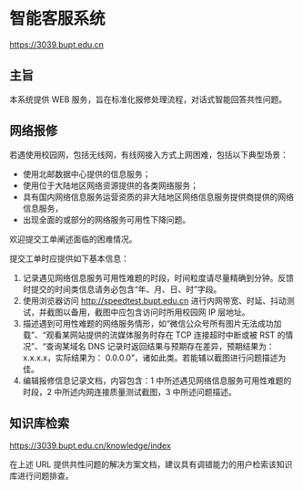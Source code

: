 # 智能客服系统

https://3039.bupt.edu.cn
## 主旨

本系统提供 WEB 服务，旨在标准化报修处理流程，对话式智能回答共性问题。

## 网络报修

若遇使用校园网，包括无线网，有线网接入方式上网困难，包括以下典型场景：
- 使用北邮数据中心提供的信息服务；
- 使用位于大陆地区网络资源提供的各类网络服务；
- 具有国内网络信息服务运营资质的非大陆地区网络信息服务提供商提供的网络信息服务，
- 出现全面的或部分的网络服务可用性下降问题。

欢迎提交工单阐述面临的困难情况。

提交工单时应提供如下基本信息：
1. 记录遇见网络信息服务可用性难题的时段，时间粒度请尽量精确到分钟。反馈时提交的时间类信息请务必包含“年、月、日、时”字段。
1. 使用浏览器访问 http://speedtest.bupt.edu.cn 进行内网带宽、时延、抖动测试，并截图以备用，截图中应包含访问时所用校园网 IP 层地址。
1. 描述遇到可用性难题的网络服务情形，如“微信公众号所有图片无法成功加载”、“观看某网站提供的流媒体服务时存在 TCP 连接超时中断或被 RST 的情况”、“查询某域名 DNS 记录时返回结果与预期存在差异，预期结果为： x.x.x.x，实际结果为： 0.0.0.0”，诸如此类。若能辅以截图进行问题描述为佳。
1. 编辑报修信息记录文档，内容包含：1 中所述遇见网络信息服务可用性难题的时段，2 中所述内网连接质量测试截图，3 中所述问题描述。

## 知识库检索

https://3039.bupt.edu.cn/knowledge/index

在上述 URL 提供共性问题的解决方案文档，建议具有调错能力的用户检索该知识库进行问题排查。